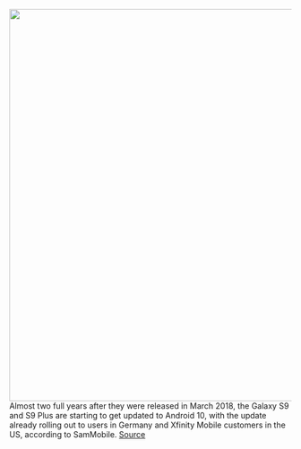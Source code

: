 <img src='https://cdn.vox-cdn.com/thumbor/gDRfDD911Fhd6ntfii7ZrKfTBHE=/0x0:2040x1360/1200x800/filters:focal(857x517:1183x843)/cdn.vox-cdn.com/uploads/chorus_image/image/66204842/akrales_180305_2350_0160.0.jpg' width='700px' /><br/>
Almost two full years after they were released in March 2018, the Galaxy S9 and S9 Plus are starting to get updated to Android 10, with the update already rolling out to users in Germany and Xfinity Mobile customers in the US, according to SamMobile.
<a href='https://www.theverge.com/2020/1/28/21111460/samsung-galaxy-s9-android-10-update-roll-out-germany-xfinity-mobile'> Source <a/>